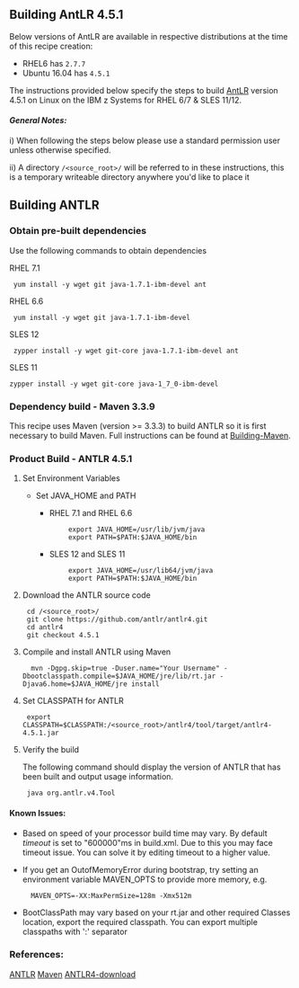 ## Building AntLR 4.5.1
Below versions of AntLR are available in respective distributions at the time of this recipe creation:

  * RHEL6 has `2.7.7`  
  * Ubuntu 16.04 has `4.5.1`

The instructions provided below specify the steps to build [AntLR](http://www.antlr.org/) version 4.5.1 on Linux on the IBM z Systems for RHEL 6/7 & SLES 11/12.

#### _**General Notes:**_
i) When following the steps below please use a standard permission user unless otherwise specified.

ii) A directory `/<source_root>/` will be referred to in these instructions, this is a temporary writeable directory anywhere you'd like to place it

## Building ANTLR

### Obtain pre-built dependencies 
Use the following commands to obtain dependencies
 
 RHEL 7.1
 
` yum install -y wget git java-1.7.1-ibm-devel ant`

 RHEL 6.6
	
` yum install -y wget git java-1.7.1-ibm-devel`

 SLES 12

` zypper install -y wget git-core java-1.7.1-ibm-devel ant`

 SLES 11

` zypper install -y wget git-core java-1_7_0-ibm-devel `
	   
	   
### Dependency build - Maven 3.3.9
This recipe uses Maven (version >= 3.3.3) to build ANTLR so it is first necessary to build Maven. Full instructions can be found at [Building-Maven](https://github.com/linux-on-ibm-z/docs/wiki/Building-Maven).

### Product Build - ANTLR 4.5.1
1. Set Environment Variables

    * Set JAVA_HOME and PATH

        * RHEL 7.1 and RHEL 6.6
		```
                export JAVA_HOME=/usr/lib/jvm/java
                export PATH=$PATH:$JAVA_HOME/bin
		```		

        * SLES 12 and SLES 11
		```
                export JAVA_HOME=/usr/lib64/jvm/java
                export PATH=$PATH:$JAVA_HOME/bin
		```


2. Download the ANTLR source code


		cd /<source_root>/
		git clone https://github.com/antlr/antlr4.git
        cd antlr4
		git checkout 4.5.1

		
3. Compile and install ANTLR using Maven

         mvn -Dgpg.skip=true -Duser.name="Your Username" -Dbootclasspath.compile=$JAVA_HOME/jre/lib/rt.jar -Djava6.home=$JAVA_HOME/jre install
		
4. Set CLASSPATH for ANTLR

        export CLASSPATH=$CLASSPATH:/<source_root>/antlr4/tool/target/antlr4-4.5.1.jar

5. Verify the build

    The following command should display the version of ANTLR that has been built and output usage information.

		java org.antlr.v4.Tool 

#### Known Issues:
* Based on speed of your processor build time may vary. By default *timeout* is set to "600000"ms in build.xml. Due to this you may face timeout issue. You can solve it by editing timeout to a higher value.

* If you get an OutofMemoryError during bootstrap, try setting an environment variable MAVEN_OPTS to provide more memory, e.g.

        MAVEN_OPTS=-XX:MaxPermSize=128m -Xmx512m

* BootClassPath may vary based on your rt.jar and other required Classes location, export the required classpath. You can export multiple classpaths with ':' separator

### References:
[ANTLR](http://www.antlr.org)
[Maven](https://git-wip-us.apache.org/repos/asf/maven.git)
[ANTLR4-download](https://github.com/antlr/antlr4)